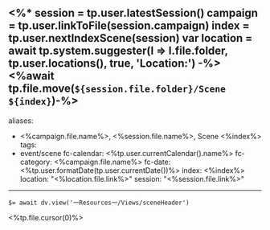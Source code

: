 <%*
session = tp.user.latestSession()
campaign = tp.user.linkToFile(session.campaign)
index = tp.user.nextIndexScene(session)
var location = await tp.system.suggester(l => l.file.folder, tp.user.locations(), true, 'Location:')
-%>
<%await tp.file.move(`${session.file.folder}/Scene ${index}`)-%>
---
aliases:
  - <%campaign.file.name%>, <%session.file.name%>, Scene <%index%>
tags:
  - event/scene
fc-calendar: <%tp.user.currentCalendar().name%>
fc-category: <%campaign.file.name%>
fc-date: <%tp.user.formatDate(tp.user.currentDate())%>
index: <%index%>
location: "<%location.file.link%>"
session: "<%session.file.link%>"
---

`$= await dv.view('一Resources一/Views/sceneHeader')`

<%tp.file.cursor(0)%>
